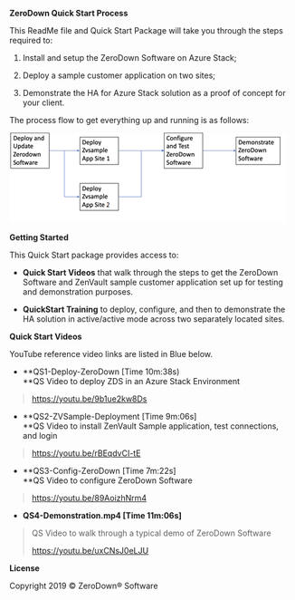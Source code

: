 **ZeroDown Quick Start Process**

This ReadMe file and Quick Start Package will take you through the steps
required to:

1.  Install and setup the ZeroDown Software on Azure Stack;

2.  Deploy a sample customer application on two sites;

3.  Demonstrate the HA for Azure Stack solution as a proof of concept
    for your client.

The process flow to get everything up and running is as follows:


<img src=./media/image1.png> 


**Getting Started**

This Quick Start package provides access to:

-   **Quick Start Videos** that walk through the steps to get the
    ZeroDown Software and ZenVault sample customer application set up
    for testing and demonstration purposes.

-   **QuickStart Training** to deploy, configure, and then to
    demonstrate the HA solution in active/active mode across two
    separately located sites.

**Quick Start Videos**

YouTube reference video links are listed in Blue below.

-   **QS1-Deploy-ZeroDown \[Time 10m:38s)\
    **QS Video to deploy ZDS in an Azure Stack Environment

> <https://youtu.be/9b1ue2kw8Ds>

-   **QS2-ZVSample-Deployment \[Time 9m:06s\]\
    **QS Video to install ZenVault Sample application, test connections,
    and login

> <https://youtu.be/rBEqdvCI-tE>

-   **QS3-Config-ZeroDown \[Time 7m:22s\]\
    **QS Video to configure ZeroDown Software

> <https://youtu.be/89AoizhNrm4>

-   **QS4-Demonstration.mp4 \[Time 11m:06s\]**

> QS Video to walk through a typical demo of ZeroDown Software
>
> <https://youtu.be/uxCNsJ0eLJU>

**License**

Copyright 2019 © ZeroDown® Software
